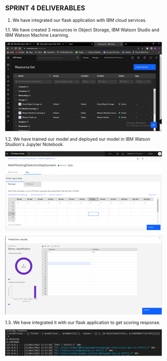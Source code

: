 
##   SPRINT 4 DELIVERABLES

1. We have integrated our flask application with IBM cloud services.

1.1. We have created 3 resources in Object Storage, IBM Watson Studio and IBM Watson Machine Learning.

![This is an image](https://github.com/IBM-EPBL/IBM-Project-2042-1658424437/blob/main/Task%20And%20Progress/Train%20The%20Model%20On%20IBM/Cloud%20Resource%20List.png)

1.2. We have trained our model and deployed our model in IBM Watson Studion's Jupyter Notebook.

![This is an image](https://github.com/IBM-EPBL/IBM-Project-2042-1658424437/blob/main/Task%20And%20Progress/Train%20The%20Model%20On%20IBM/Web%20Phishing%20Detection%20Deployment.png)

![This is an image](https://github.com/IBM-EPBL/IBM-Project-2042-1658424437/blob/main/Task%20And%20Progress/Train%20The%20Model%20On%20IBM/Web%20Phishing%20Detection%20Results.png)

1.3. We have integrated it with our flask application to get scoring response.

![This is an image](https://github.com/IBM-EPBL/IBM-Project-2042-1658424437/blob/main/Task%20And%20Progress/Train%20The%20Model%20On%20IBM/Web%20Phishing%20Detection%20Scoring%20Response.png)
